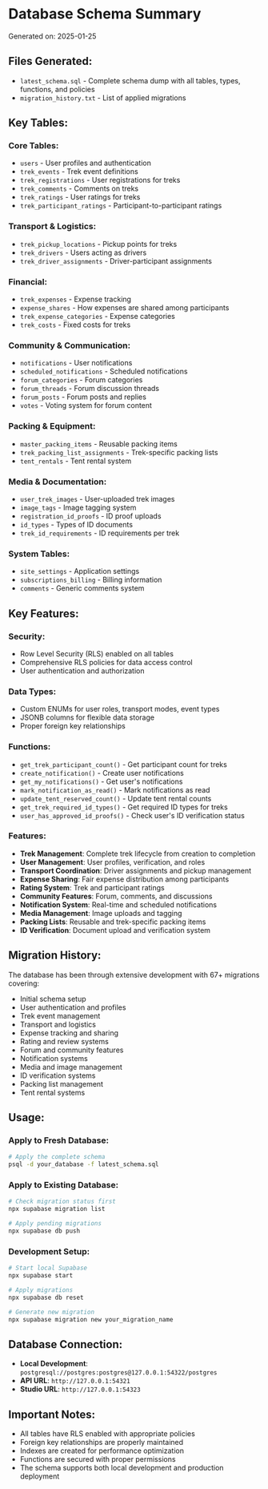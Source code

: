 # Database Schema Summary

Generated on: 2025-01-25

## Files Generated:
- `latest_schema.sql` - Complete schema dump with all tables, types, functions, and policies
- `migration_history.txt` - List of applied migrations

## Key Tables:

### Core Tables:
- `users` - User profiles and authentication
- `trek_events` - Trek event definitions
- `trek_registrations` - User registrations for treks
- `trek_comments` - Comments on treks
- `trek_ratings` - User ratings for treks
- `trek_participant_ratings` - Participant-to-participant ratings

### Transport & Logistics:
- `trek_pickup_locations` - Pickup points for treks
- `trek_drivers` - Users acting as drivers
- `trek_driver_assignments` - Driver-participant assignments

### Financial:
- `trek_expenses` - Expense tracking
- `expense_shares` - How expenses are shared among participants
- `trek_expense_categories` - Expense categories
- `trek_costs` - Fixed costs for treks

### Community & Communication:
- `notifications` - User notifications
- `scheduled_notifications` - Scheduled notifications
- `forum_categories` - Forum categories
- `forum_threads` - Forum discussion threads
- `forum_posts` - Forum posts and replies
- `votes` - Voting system for forum content

### Packing & Equipment:
- `master_packing_items` - Reusable packing items
- `trek_packing_list_assignments` - Trek-specific packing lists
- `tent_rentals` - Tent rental system

### Media & Documentation:
- `user_trek_images` - User-uploaded trek images
- `image_tags` - Image tagging system
- `registration_id_proofs` - ID proof uploads
- `id_types` - Types of ID documents
- `trek_id_requirements` - ID requirements per trek

### System Tables:
- `site_settings` - Application settings
- `subscriptions_billing` - Billing information
- `comments` - Generic comments system

## Key Features:

### Security:
- Row Level Security (RLS) enabled on all tables
- Comprehensive RLS policies for data access control
- User authentication and authorization

### Data Types:
- Custom ENUMs for user roles, transport modes, event types
- JSONB columns for flexible data storage
- Proper foreign key relationships

### Functions:
- `get_trek_participant_count()` - Get participant count for treks
- `create_notification()` - Create user notifications
- `get_my_notifications()` - Get user's notifications
- `mark_notification_as_read()` - Mark notifications as read
- `update_tent_reserved_count()` - Update tent rental counts
- `get_trek_required_id_types()` - Get required ID types for treks
- `user_has_approved_id_proofs()` - Check user's ID verification status

### Features:
- **Trek Management**: Complete trek lifecycle from creation to completion
- **User Management**: User profiles, verification, and roles
- **Transport Coordination**: Driver assignments and pickup management
- **Expense Sharing**: Fair expense distribution among participants
- **Rating System**: Trek and participant ratings
- **Community Features**: Forum, comments, and discussions
- **Notification System**: Real-time and scheduled notifications
- **Media Management**: Image uploads and tagging
- **Packing Lists**: Reusable and trek-specific packing items
- **ID Verification**: Document upload and verification system

## Migration History:
The database has been through extensive development with 67+ migrations covering:
- Initial schema setup
- User authentication and profiles
- Trek event management
- Transport and logistics
- Expense tracking and sharing
- Rating and review systems
- Forum and community features
- Notification systems
- Media and image management
- ID verification systems
- Packing list management
- Tent rental systems

## Usage:

### Apply to Fresh Database:
```bash
# Apply the complete schema
psql -d your_database -f latest_schema.sql
```

### Apply to Existing Database:
```bash
# Check migration status first
npx supabase migration list

# Apply pending migrations
npx supabase db push
```

### Development Setup:
```bash
# Start local Supabase
npx supabase start

# Apply migrations
npx supabase db reset

# Generate new migration
npx supabase migration new your_migration_name
```

## Database Connection:
- **Local Development**: `postgresql://postgres:postgres@127.0.0.1:54322/postgres`
- **API URL**: `http://127.0.0.1:54321`
- **Studio URL**: `http://127.0.0.1:54323`

## Important Notes:
- All tables have RLS enabled with appropriate policies
- Foreign key relationships are properly maintained
- Indexes are created for performance optimization
- Functions are secured with proper permissions
- The schema supports both local development and production deployment

